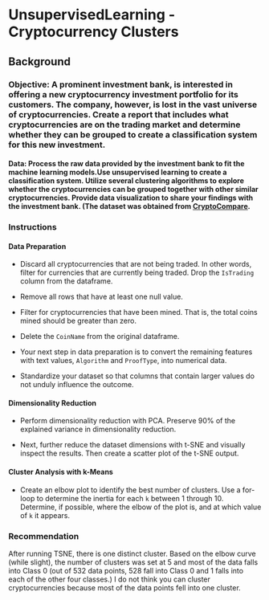 # UnsupervisedLearning - Cryptocurrency Clusters

## Background

### Objective: A prominent investment bank, is interested in offering a new cryptocurrency investment portfolio for its customers. The company, however, is lost in the vast universe of cryptocurrencies. Create a report that includes what cryptocurrencies are on the trading market and determine whether they can be grouped to create a classification system for this new investment.

#### Data: Process the raw data provided by the investment bank to fit the machine learning models.Use unsupervised learning to create a classification system. Utilize several clustering algorithms to explore whether the cryptocurrencies can be grouped together with other similar cryptocurrencies. Provide data visualization to share your findings with the investment bank. (The dataset was obtained from [CryptoCompare](https://min-api.cryptocompare.com/data/all/coinlist).

### Instructions

#### Data Preparation

* Discard all cryptocurrencies that are not being traded. In other words, filter for currencies that are currently being traded. Drop the `IsTrading` column from the dataframe.

* Remove all rows that have at least one null value.

* Filter for cryptocurrencies that have been mined. That is, the total coins mined should be greater than zero.

* Delete the `CoinName` from the original dataframe.

* Your next step in data preparation is to convert the remaining features with text values, `Algorithm` and `ProofType`, into numerical data. 

* Standardize your dataset so that columns that contain larger values do not unduly influence the outcome.

#### Dimensionality Reduction

* Perform dimensionality reduction with PCA. Preserve 90% of the explained variance in dimensionality reduction.

* Next, further reduce the dataset dimensions with t-SNE and visually inspect the results. Then create a scatter plot of the t-SNE output. 

#### Cluster Analysis with k-Means

* Create an elbow plot to identify the best number of clusters. Use a for-loop to determine the inertia for each `k` between 1 through 10. Determine, if possible, where the elbow of the plot is, and at which value of `k` it appears.

### Recommendation

After running TSNE, there is one distinct cluster. Based on the elbow curve (while slight), the number of clusters was set at 5 and most of the data falls into Class 0 (out of 532 data points, 528 fall into Class 0 and 1 falls into each of the other four classes.) I do not think you can cluster cryptocurrencies because most of the data points fell into one cluster.